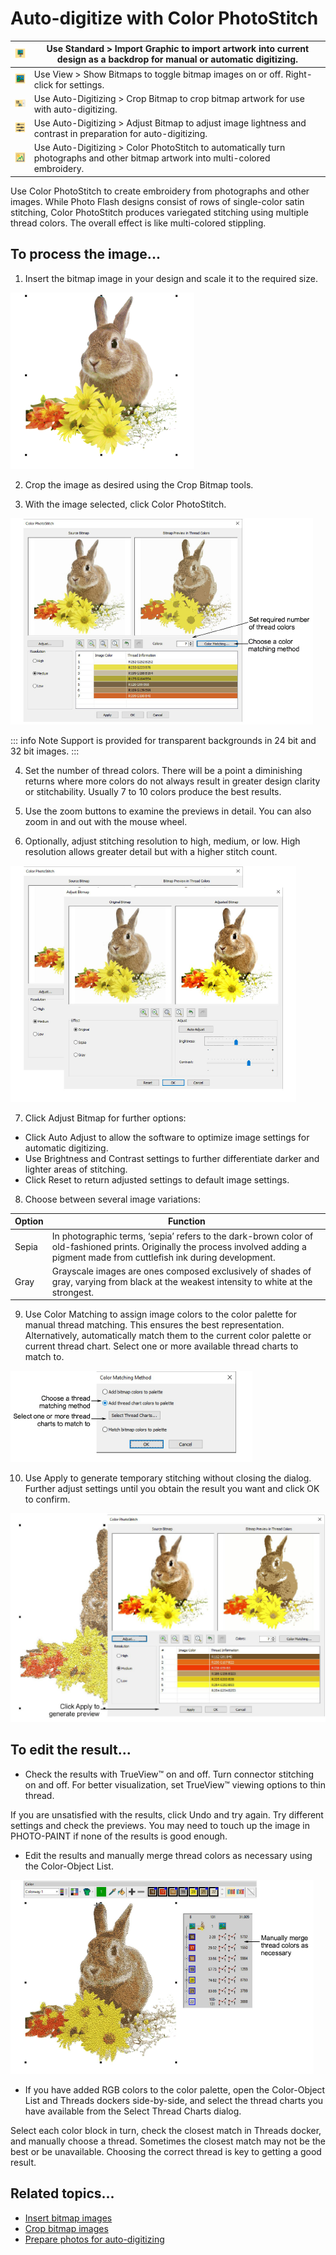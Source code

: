 # Auto-digitize with Color PhotoStitch

| ![ImportGraphic.png](assets/ImportGraphic.png)                 | Use Standard > Import Graphic to import artwork into current design as a backdrop for manual or automatic digitizing.             |
| -------------------------------------------------------------- | --------------------------------------------------------------------------------------------------------------------------------- |
| ![ShowBitmaps.png](assets/ShowBitmaps.png)                     | Use View > Show Bitmaps to toggle bitmap images on or off. Right-click for settings.                                              |
| ![CropCurve00103.png](assets/CropCurve00103.png)               | Use Auto-Digitizing > Crop Bitmap to crop bitmap artwork for use with auto-digitizing.                                            |
| ![AdjustBitmap.png](assets/AdjustBitmap.png)                   | Use Auto-Digitizing > Adjust Bitmap to adjust image lightness and contrast in preparation for auto-digitizing.                    |
| ![ColorPhotoStitch00104.png](assets/ColorPhotoStitch00104.png) | Use Auto-Digitizing > Color PhotoStitch to automatically turn photographs and other bitmap artwork into multi-colored embroidery. |

Use Color PhotoStitch to create embroidery from photographs and other images. While Photo Flash designs consist of rows of single-color satin stitching, Color PhotoStitch produces variegated stitching using multiple thread colors. The overall effect is like multi-colored stippling.

## To process the image...

1. Insert the bitmap image in your design and scale it to the required size.

![ColorPhotoStitch1.png](assets/ColorPhotoStitch1.png)

2. Crop the image as desired using the Crop Bitmap tools.

3. With the image selected, click Color PhotoStitch.

![ColorPhotoStitch100105.png](assets/ColorPhotoStitch100105.png)

::: info Note
Support is provided for transparent backgrounds in 24 bit and 32 bit images.
:::

4. Set the number of thread colors. There will be a point a diminishing returns where more colors do not always result in greater design clarity or stitchability. Usually 7 to 10 colors produce the best results.

5. Use the zoom buttons to examine the previews in detail. You can also zoom in and out with the mouse wheel.

6. Optionally, adjust stitching resolution to high, medium, or low. High resolution allows greater detail but with a higher stitch count.

![automatic00108.png](assets/automatic00108.png)

7. Click Adjust Bitmap for further options:

- Click Auto Adjust to allow the software to optimize image settings for automatic digitizing.
- Use Brightness and Contrast settings to further differentiate darker and lighter areas of stitching.
- Click Reset to return adjusted settings to default image settings.

8. Choose between several image variations:

| Option | Function                                                                                                                                                                             |
| ------ | ------------------------------------------------------------------------------------------------------------------------------------------------------------------------------------ |
| Sepia  | In photographic terms, ‘sepia’ refers to the dark-brown color of old-fashioned prints. Originally the process involved adding a pigment made from cuttlefish ink during development. |
| Gray   | Grayscale images are ones composed exclusively of shades of gray, varying from black at the weakest intensity to white at the strongest.                                             |

9. Use Color Matching to assign image colors to the color palette for manual thread matching. This ensures the best representation. Alternatively, automatically match them to the current color palette or current thread chart. Select one or more available thread charts to match to.

![ColorMatchingMethod00111.png](assets/ColorMatchingMethod00111.png)

10. Use Apply to generate temporary stitching without closing the dialog. Further adjust settings until you obtain the result you want and click OK to confirm.

![automatic00114.png](assets/automatic00114.png)

## To edit the result...

- Check the results with TrueView™ on and off. Turn connector stitching on and off. For better visualization, set TrueView™ viewing options to thin thread.

If you are unsatisfied with the results, click Undo and try again. Try different settings and check the previews. You may need to touch up the image in PHOTO-PAINT if none of the results is good enough.

- Edit the results and manually merge thread colors as necessary using the Color-Object List.

![ColorPhotoStitch3.png](assets/ColorPhotoStitch3.png)

- If you have added RGB colors to the color palette, open the Color-Object List and Threads dockers side-by-side, and select the thread charts you have available from the Select Thread Charts dialog.

Select each color block in turn, check the closest match in Threads docker, and manually choose a thread. Sometimes the closest match may not be the best or be unavailable. Choosing the correct thread is key to getting a good result.

## Related topics...

- [Insert bitmap images](../bitmaps/Insert_bitmap_images)
- [Crop bitmap images](../bitmaps/Crop_bitmap_images)
- [Prepare photos for auto-digitizing](../bitmaps/Prepare_photos_for_auto-digitizing)

